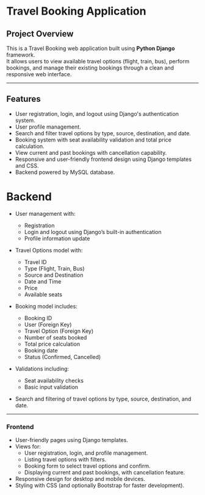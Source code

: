 # Travel Booking Application

## Project Overview

This is a Travel Booking web application built using **Python Django** framework.  
It allows users to view available travel options (flight, train, bus), perform bookings, and manage their existing bookings through a clean and responsive web interface.

---
## Features

- User registration, login, and logout using Django's authentication system.
- User profile management.
- Search and filter travel options by type, source, destination, and date.
- Booking system with seat availability validation and total price calculation.
- View current and past bookings with cancellation capability.
- Responsive and user-friendly frontend design using Django templates and CSS.
- Backend powered by MySQL database.



# Backend

- User management with:
  - Registration
  - Login and logout using Django’s built-in authentication
  - Profile information update

- Travel Options model with:
  - Travel ID
  - Type (Flight, Train, Bus)
  - Source and Destination
  - Date and Time
  - Price
  - Available seats

- Booking model includes:
  - Booking ID
  - User (Foreign Key)
  - Travel Option (Foreign Key)
  - Number of seats booked
  - Total price calculation
  - Booking date
  - Status (Confirmed, Cancelled)

- Validations including:
  - Seat availability checks
  - Basic input validation

- Search and filtering of travel options by type, source, destination, and date.

---

### Frontend

- User-friendly pages using Django templates.
- Views for:
  - User registration, login, and profile management.
  - Listing travel options with filters.
  - Booking form to select travel options and confirm.
  - Displaying current and past bookings, with cancellation feature.
- Responsive design for desktop and mobile devices.
- Styling with CSS (and optionally Bootstrap for faster development).
